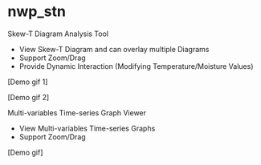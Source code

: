 # nwp_stn
Skew-T Diagram Analysis Tool 
- View Skew-T Diagram and can overlay multiple Diagrams
- Support Zoom/Drag
- Provide Dynamic Interaction (Modifying Temperature/Moisture Values)

[Demo gif 1]

[Demo gif 2]



Multi-variables Time-series Graph Viewer
- View Multi-variables Time-series Graphs
- Support Zoom/Drag

[Demo gif]
